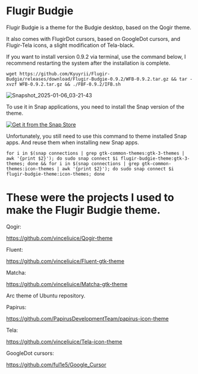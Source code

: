 # Flugir Budgie

Flugir Budgie is a theme for the Budgie desktop, based on the Qogir theme.

It also comes with FlugirDot cursors, based on GoogleDot cursors, and Flugir-Tela icons, a slight modification of Tela-black.

If you want to install version 0.9.2 via terminal, use the command below, I recommend restarting the system after the installation is complete.

``` wget https://github.com/Kyuyrii/Flugir-Budgie/releases/download/Flugir-Budgie-0.9.2/WFB-0.9.2.tar.gz && tar -xvzf WFB-0.9.2.tar.gz && ./FBF-0.9.2/IFB.sh ```

![Snapshot_2025-01-06_03-21-43](https://github.com/user-attachments/assets/02238dca-4c01-4dae-a183-9820ec87a65e)

To use it in Snap applications, you need to install the Snap version of the theme.

<a href="https://snapcraft.io/flugir-budgie-theme">
  <img alt="Get it from the Snap Store" src="https://snapcraft.io/en/dark/install.svg" />
</a>

Unfortunately, you still need to use this command to theme installed Snap apps.
And reuse them when installing new Snap apps.

``` for i in $(snap connections | grep gtk-common-themes:gtk-3-themes | awk '{print $2}'); do sudo snap connect $i flugir-budgie-theme:gtk-3-themes; done && for i in $(snap connections | grep gtk-common-themes:icon-themes | awk '{print $2}'); do sudo snap connect $i flugir-budgie-theme:icon-themes; done ```

# These were the projects I used to make the Flugir Budgie theme.

Qogir:

https://github.com/vinceliuice/Qogir-theme

Fluent:

https://github.com/vinceliuice/Fluent-gtk-theme

Matcha:

https://github.com/vinceliuice/Matcha-gtk-theme

Arc theme of Ubuntu repository.

Papirus:

https://github.com/PapirusDevelopmentTeam/papirus-icon-theme

Tela:

https://github.com/vinceliuice/Tela-icon-theme

GoogleDot cursors:

https://github.com/ful1e5/Google_Cursor
